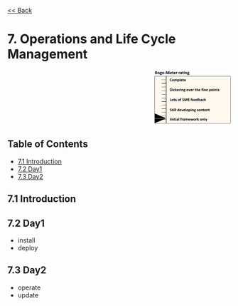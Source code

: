 [<< Back](../../openstack)

# 7. Operations and Life Cycle Management
<p align="right"><img src="../figures/bogo_ifo.png" alt="scope" title="Scope" width="35%"/></p>

## Table of Contents
* [7.1 Introduction](#7.1)
* [7.2 Day1](#7.2)
* [7.3 Day2](#7.3)

<a name="7.1"></a>
## 7.1 Introduction

<a name="7.2"></a>
## 7.2 Day1
- install
- deploy

<a name="7.3"></a>
## 7.3 Day2
- operate
- update